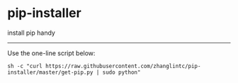 # pip-installer
install pip handy

-----

Use the one-line script below:

``` Shell
sh -c "curl https://raw.githubusercontent.com/zhanglintc/pip-installer/master/get-pip.py | sudo python"
```

